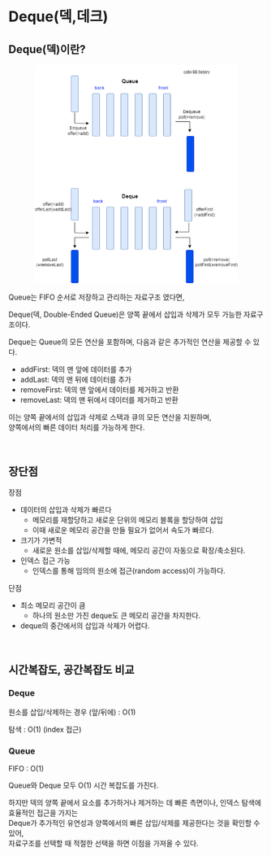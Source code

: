 # Deque(덱,데크)


## Deque(덱)이란?

<p align="center">
 <img src="../ETC/imgs/deque01.png" width="400" alt="prefixSum02.png"></img>
 </p>

 Queue는 FIFO 순서로 저장하고 관리하는 자료구조 였다면,

Deque(덱, Double-Ended Queue)은 양쪽 끝에서 삽입과 삭제가 모두 가능한 자료구조이다.

 Deque는 Queue의 모든 연산을 포함하며, 다음과 같은 추가적인 연산을 제공할 수 있다.
- addFirst: 덱의 맨 앞에 데이터를 추가
- addLast: 덱의 맨 뒤에 데이터를 추가
- removeFirst: 덱의 맨 앞에서 데이터를 제거하고 반환
- removeLast: 덱의 맨 뒤에서 데이터를 제거하고 반환

이는 양쪽 끝에서의 삽입과 삭제로 스택과 큐의 모든 연산을 지원하며, <br> 양쪽에서의 빠른 데이터 처리를 가능하게 한다.

<br>

## 장단점
장점
- 데이터의 삽입과 삭제가 빠르다
    - 메모리를 재할당하고 새로운 단위의 메모리 블록을 할당하여 삽입
    - 이때 새로운 메모리 공간을 만들 필요가 없어서 속도가 빠르다.
- 크기가 가변적 
    - 새로운 원소를 삽입/삭제할 때에, 메모리 공간이 자동으로 확장/축소된다.
- 인덱스 접근 가능 
    - 인덱스를 통해 임의의 원소에 접근(random access)이 가능하다.


단점
- 최소 메모리 공간이 큼 
    - 하나의 원소만 가진 deque도 큰 메모리 공간을 차지한다.
- deque의 중간에서의 삽입과 삭제가 어렵다.

<br>

## 시간복잡도, 공간복잡도 비교
### Deque
원소를 삽입/삭제하는 경우 (앞/뒤에) : O(1)

탐색 : O(1) (index 접근)

### Queue
FIFO : O(1)

Queue와 Deque 모두 O(1) 시간 복잡도를 가진다.

하지만 덱의 양쪽 끝에서 요소를 추가하거나 제거하는 데 빠른 측면이나, 인덱스 탐색에 효율적인 접근을 가지는 <br>
Deque가 추가적인 유연성과 양쪽에서의 빠른 삽입/삭제를 제공한다는 것을 확인할 수 있어, <br> 자료구조를 선택할 때 적절한 선택을 하면 이점을 가져올 수 있다.
